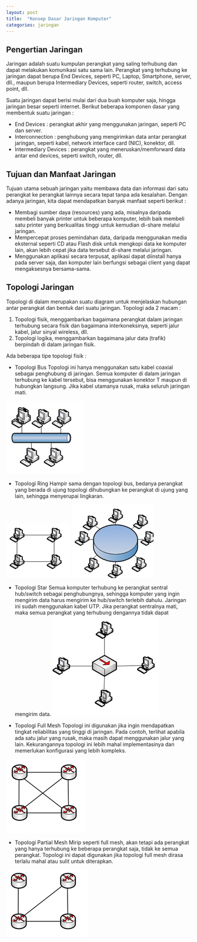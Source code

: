 ```yaml
---
layout: post
title:  "Konsep Dasar Jaringan Komputer"
categories: jaringan
---
```


## Pengertian Jaringan
Jaringan adalah suatu kumpulan perangkat yang saling terhubung dan dapat melakukan komunikasi satu sama lain. Perangkat yang terhubung ke jaringan dapat berupa End Devices, seperti PC, Laptop, Smartphone, server, dll., maupun berupa Intermediary Devices, seperti router, switch, access point, dll.

Suatu jaringan dapat berisi mulai dari dua buah komputer saja, hingga jaringan besar seperti internet. Berikut beberapa komponen dasar yang membentuk suatu jaringan :
- End Devices : perangkat akhir yang menggunakan jaringan, seperti PC dan server.
- Interconnection : penghubung yang mengirimkan data antar perangkat jaringan, seperti kabel, network interface card (NIC), konektor, dll.
- Intermediary Devices : perangkat yang meneruskan/memforward data antar end devices, seperti switch, router, dll.
      
## Tujuan dan Manfaat Jaringan
Tujuan utama sebuah jaringan yaitu membawa data dan informasi dari satu perangkat ke perangkat lainnya secara tepat tanpa ada kesalahan. Dengan adanya jaringan, kita dapat mendapatkan banyak manfaat seperti berikut :
- Membagi sumber daya (resources) yang ada, misalnya daripada membeli banyak printer untuk beberapa komputer, lebih baik membeli satu printer yang berkualitas tinggi untuk kemudian di-share melalui jaringan.
- Mempercepat proses pemindahan data, daripada menggunakan media eksternal seperti CD atau Flash disk untuk mengkopi data ke komputer lain, akan lebih cepat jika data tersebut di-share melalui jaringan.
- Menggunakan aplikasi secara terpusat, aplikasi dapat diinstall hanya pada server saja, dan komputer lain berfungsi sebagai client yang dapat mengaksesnya bersama-sama.

## Topologi Jaringan
Topologi di dalam merupakan suatu diagram untuk menjelaskan hubungan antar perangkat dan bentuk dari suatu jaringan. Topologi ada 2 macam :
1. Topologi fisik, menggambarkan bagaimana perangkat dalam jaringan terhubung secara fisik dan bagaimana interkoneksinya, seperti jalur kabel, jalur sinyal wireless, dll.
2. Topologi logika, menggambarkan bagaimana jalur data (trafik) berpindah di dalam jaringan fisik.

Ada beberapa tipe topologi fisik :
- Topologi Bus
Topologi ini hanya menggunakan satu kabel coaxial sebagai penghubung di jaringan. Semua komputer di dalam jaringan terhubung ke kabel tersebut, bisa menggunakan konektor T maupun di hubungkan langsung. Jika kabel utamanya rusak, maka seluruh jaringan mati.

![topologi bus](/assets/images/2019/bus-topology.png "Topologi bus")

- Topologi Ring
Hampir sama dengan topologi bus, bedanya perangkat yang berada di ujung topologi dihubungkan ke perangkat di ujung yang lain, sehingga menyerupai lingkaran.

![topologi ring-1](/assets/images/2019/ring-topology-1.png "Topologi ring-1")
![topologi ring-2](/assets/images/2019/ring-topology-2.png "Topologi ring-2")

- Topologi Star
Semua komputer terhubung ke perangkat sentral hub/switch sebagai penghubungnya, sehingga komputer yang ingin mengirim data harus mengirim ke hub/switch terlebih dahulu. Jaringan ini sudah menggunakan kabel UTP. Jika perangkat sentralnya mati, maka semua perangkat yang terhubung dengannya tidak dapat mengirim data.
![topologi star](/assets/images/2019/star-topology.png "Topologi star")

- Topologi Full Mesh
Topologi ini digunakan jika ingin mendapatkan tingkat reliabilitas yang tinggi di jaringan. Pada contoh, terlihat apabila ada satu jalur yang rusak, maka masih dapat menggunakan jalur yang lain. Kekurangannya topologi ini lebih mahal implementasinya dan memerlukan konfigurasi yang lebih kompleks.

![topologi full mesh](/assets/images/2019/full-mesh-topology.png "Topologi full mesh")

- Topologi Partial Mesh
Mirip seperti full mesh, akan tetapi ada perangkat yang hanya terhubung ke beberapa perangkat saja, tidak ke semua perangkat. Topologi ini dapat digunakan jika topologi full mesh dirasa terlalu mahal atau sulit untuk diterapkan.

![topologi partial mesh](/assets/images/2019/partial-mesh-topology.png "Topologi partial-mesh")